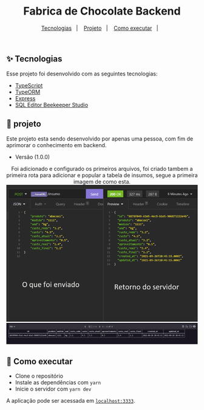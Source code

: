 <h1 align="center">Fabrica de Chocolate Backend</h1>

<p align="center">
  <a href="#-tecnologias">Tecnologias</a>&nbsp;&nbsp;&nbsp;|&nbsp;&nbsp;&nbsp;
  <a href="#-projeto">Projeto</a>&nbsp;&nbsp;&nbsp;|&nbsp;&nbsp;&nbsp;
  <a href="#-como-executar">Como executar</a>&nbsp;&nbsp;&nbsp;|&nbsp;&nbsp;&nbsp;
</p>



<br>


## ✨ Tecnologias

Esse projeto foi desenvolvido com as seguintes tecnologias:

- [TypeScript](https://www.typescriptlang.org/)
- [TypeORM](https://typeorm.io/#/)
- [Express](https://expressjs.com/pt-br/)
- [SQL Editor Beekeeper Studio](https://www.beekeeperstudio.io/)

## 🍫 projeto

Este projeto esta sendo desenvolvido por apenas uma pessoa, com fim de aprimorar o conhecimento em backend.

- Versão (1.0.0)
<p align="center">
  Foi adicionado e configurado os primeiros arquivos, foi criado tambem a primeira rota para adicionar e popular a tabela de insumos, 
  segue a primeira imagem de como esta.
  
  <img src=".github/imagem_2021-09-26_175451.png" alt="Insomnia" />
  <img src=".github/imagem_2021-09-26_180220.png" alt="Banco" />

## 🚀 Como executar

- Clone o repositório
- Instale as dependências com `yarn`
- Inicie o servidor com `yarn dev`

A aplicação pode ser acessada em [`localhost:3333`](http://localhost:3333).
